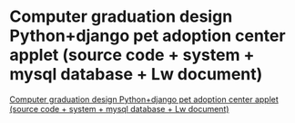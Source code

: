 # Computer graduation design Python+django pet adoption center applet (source code + system + mysql database + Lw document)
[Computer graduation design Python+django pet adoption center applet (source code + system + mysql database + Lw document)](https://aiwithcloud.com/2022/09/15/computer_graduation_design_pythondjango_pet_adoption_center_applet_source_code__system__mysql_database__lw_document/)